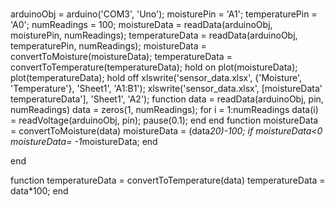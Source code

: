# 
arduinoObj = arduino('COM3', 'Uno');
moisturePin = 'A1';
temperaturePin = 'A0';
numReadings = 100;
moistureData = readData(arduinoObj, moisturePin, numReadings);
temperatureData = readData(arduinoObj, temperaturePin, numReadings);
moistureData = convertToMoisture(moistureData);
temperatureData = convertToTemperature(temperatureData);
hold on
plot(moistureData);
plot(temperatureData);
hold off
xlswrite('sensor_data.xlsx', {'Moisture', 'Temperature'}, 'Sheet1', 'A1:B1');
xlswrite('sensor_data.xlsx', [moistureData' temperatureData'], 'Sheet1', 'A2');
function data = readData(arduinoObj, pin, numReadings)
    data = zeros(1, numReadings);
    for i = 1:numReadings
        data(i) = readVoltage(arduinoObj, pin);
        pause(0.1);
    end
end
function moistureData = convertToMoisture(data)
    moistureData =  (data*20)-100;
    if moistureData<0 
        moistureData= -1*moistureData;
    end

end

function temperatureData = convertToTemperature(data)
    temperatureData = data*100;
end
